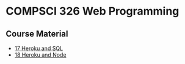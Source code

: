 # COMPSCI 326 Web Programming

## Course Material

- [17 Heroku and SQL](17-heroku-and-sql/notes.md)
- [18 Heroku and Node](18-heroku-node-app/notes.md)